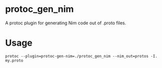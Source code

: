 # protoc_gen_nim

A protoc plugin for generating Nim code out of .proto files.

# Usage

    protoc --plugin=protoc-gen-nim=./protoc_gen_nim --nim_out=protos -I. my.proto
